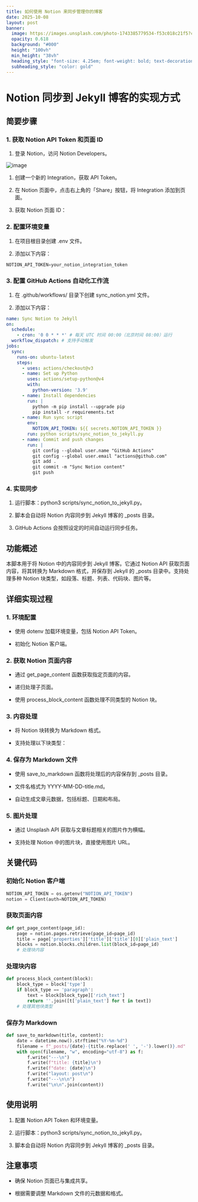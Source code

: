 ```yaml
---
title: 如何使用 Notion 来同步管理你的博客
date: 2025-10-08
layout: post
banner:
  image: https://images.unsplash.com/photo-1743385779534-f53c018c21f5?crop=entropy&cs=tinysrgb&fit=max&fm=jpg&ixid=M3w2OTIwMzJ8MHwxfHJhbmRvbXx8fHx8fHx8fDE3NTk4ODc1MTZ8&ixlib=rb-4.1.0&q=80&w=1080
  opacity: 0.618
  background: "#000"
  height: "100vh"
  min_height: "38vh"
  heading_style: "font-size: 4.25em; font-weight: bold; text-decoration: underline"
  subheading_style: "color: gold"
---
```


# Notion 同步到 Jekyll 博客的实现方式

## 简要步骤

### 1. 获取 Notion API Token 和页面 ID

1. 登录 Notion，访问 Notion Developers。

![image](https://prod-files-secure.s3.us-west-2.amazonaws.com/a7a0cc5a-89b9-4cda-8686-1fba0ca52f40/d19c1afe-dea5-4312-9333-786b0ba83054/image.png?X-Amz-Algorithm=AWS4-HMAC-SHA256&X-Amz-Content-Sha256=UNSIGNED-PAYLOAD&X-Amz-Credential=ASIAZI2LB466QGQXCMWO%2F20251008%2Fus-west-2%2Fs3%2Faws4_request&X-Amz-Date=20251008T013836Z&X-Amz-Expires=3600&X-Amz-Security-Token=IQoJb3JpZ2luX2VjEBkaCXVzLXdlc3QtMiJHMEUCIGvGKeDKUNrotjASGr4aCgNo4thyRGDtEdleBpWbN1EQAiEA6k9H51Xk58e0gFn2HVIAZnzlTNhf9iq6eaH03AUvEQMqiAQIsv%2F%2F%2F%2F%2F%2F%2F%2F%2F%2FARAAGgw2Mzc0MjMxODM4MDUiDNASm5pKO4DtLtBHDCrcAwhz65haYc8aAc2%2B5z3lli3Q%2FJbhaNlnD18Gmx5RTpOUldibFaeGBBsRz6SJ8BHoLy8Plh4fjYGaCUVKC9tLm6%2B9q0vwU6S4s6KKX%2FcJSKKVOx%2BcaYNSPyvP5RJTtnZG55kAsGxxnDgtEXmbbg6D%2Fg4AnvsYDGyL5HbHxhmVQRO78%2BpeP%2FD27fuTx59dB0bd0IVmKIYb4tZQVjElc2F1RfvRjl4cMDeREiRcYJgPCKBj4h5wCvDIcatm5ks8V%2FXbQHrpzlRNW1qCUlCvHz2VTZdO9NLbVMblboMfvVq6QuzukyEHIzQzZ6%2BlFi4BfTXwgz2ItwQ%2BadPpW0%2FK3ijhxMr6ICKRu87AbUl4zGrMg%2FD3tiUjnB3jPeRGvh41RQ4kv4uivfMt4LP%2FyhjAvcOy9OBJdkvTt9MY2OPly9Q6MXcErHfFaUPqvRYoLm6PplH2HmToGySKzm8bvbeqOc7PHLMHyInXjbFOfgnXheYZz0s5ZkklV80KdFvHkyMBPrsoC61m8cvA9qeZV4N1H3ws1BbEXFVug7D8XU%2F126WrFQ4zRrNJx%2FopzbRAu2L6P2CyDOlNKQja9I1A4HOTWdPR3cdtQTHbOjHh0%2FGNzKh60wbXtItvSOYuhTu8vnYoMIfnlscGOqUBHTPNB9KySvpoz3zBOdH%2FriiJSEDcpwy2Vqxm9KvY71mE2ub5c5rxO3KH3CMQyQRr3Py4P%2FaoRgpQNh6qnSDZ2cWxpM7nLLDDrfj7nNVMYjT7AoQUDA%2FW%2FeRSxVuiSAx08LEQZ4EntJkNAY7kw5xbwdKhowm0JZXPeqOMffq3tAUvYhzKKVrrb%2B5p3B%2F7Zmq8cS%2BZzBT%2BeNmSIAsWNmVuj%2FcNoeTs&X-Amz-Signature=fde0bdbf67c0565611eb7642e692ebdf33282d825549aba7b013fa1bcd8c4744&X-Amz-SignedHeaders=host&x-amz-checksum-mode=ENABLED&x-id=GetObject)

1. 创建一个新的 Integration，获取 API Token。

1. 在 Notion 页面中，点击右上角的「Share」按钮，将 Integration 添加到页面。

1. 获取 Notion 页面 ID：


### 2. 配置环境变量

1. 在项目根目录创建 .env 文件。

1. 添加以下内容：

```javascript
NOTION_API_TOKEN=your_notion_integration_token
```

### 3. 配置 GitHub Actions 自动化工作流

1. 在 .github/workflows/ 目录下创建 sync_notion.yml 文件。

1. 添加以下内容：

```yaml
name: Sync Notion to Jekyll
on:
  schedule:
    - cron: '0 0 * * *' # 每天 UTC 时间 00:00（北京时间 08:00）运行
  workflow_dispatch: # 支持手动触发
jobs:
  sync:
    runs-on: ubuntu-latest
    steps:
      - uses: actions/checkout@v3
      - name: Set up Python
        uses: actions/setup-python@v4
        with:
          python-version: '3.9'
      - name: Install dependencies
        run: |
          python -m pip install --upgrade pip
          pip install -r requirements.txt
      - name: Run sync script
        env:
          NOTION_API_TOKEN: ${{ secrets.NOTION_API_TOKEN }}
        run: python scripts/sync_notion_to_jekyll.py
      - name: Commit and push changes
        run: |
          git config --global user.name "GitHub Actions"
          git config --global user.email "actions@github.com"
          git add .
          git commit -m "Sync Notion content"
          git push
```

### 4. 实现同步

1. 运行脚本：python3 scripts/sync_notion_to_jekyll.py。

1. 脚本会自动将 Notion 内容同步到 Jekyll 博客的 _posts 目录。

1. GitHub Actions 会按照设定的时间自动运行同步任务。

## 功能概述

本脚本用于将 Notion 中的内容同步到 Jekyll 博客。它通过 Notion API 获取页面内容，将其转换为 Markdown 格式，并保存到 Jekyll 的 _posts 目录中。支持处理多种 Notion 块类型，如段落、标题、列表、代码块、图片等。

## 详细实现过程

### 1. 环境配置

- 使用 dotenv 加载环境变量，包括 Notion API Token。

- 初始化 Notion 客户端。

### 2. 获取 Notion 页面内容

- 通过 get_page_content 函数获取指定页面的内容。

- 递归处理子页面。

- 使用 process_block_content 函数处理不同类型的 Notion 块。

### 3. 内容处理

- 将 Notion 块转换为 Markdown 格式。

- 支持处理以下块类型：


### 4. 保存为 Markdown 文件

- 使用 save_to_markdown 函数将处理后的内容保存到 _posts 目录。

- 文件名格式为 YYYY-MM-DD-title.md。

- 自动生成文章元数据，包括标题、日期和布局。

### 5. 图片处理

- 通过 Unsplash API 获取与文章标题相关的图片作为横幅。

- 支持处理 Notion 中的图片块，直接使用图片 URL。

## 关键代码

### 初始化 Notion 客户端

```python
NOTION_API_TOKEN = os.getenv("NOTION_API_TOKEN")
notion = Client(auth=NOTION_API_TOKEN)
```

### 获取页面内容

```python
def get_page_content(page_id):
    page = notion.pages.retrieve(page_id=page_id)
    title = page['properties']['title']['title'][0]['plain_text']
    blocks = notion.blocks.children.list(block_id=page_id)
    # 处理块内容
```

### 处理块内容

```python
def process_block_content(block):
    block_type = block['type']
    if block_type == 'paragraph':
        text = block[block_type]['rich_text']
        return ''.join([t['plain_text'] for t in text])
    # 处理其他块类型
```

### 保存为 Markdown

```python
def save_to_markdown(title, content):
    date = datetime.now().strftime("%Y-%m-%d")
    filename = f"_posts/{date}-{title.replace(' ', '-').lower()}.md"
    with open(filename, "w", encoding="utf-8") as f:
        f.write("---\n")
        f.write(f"title: {title}\n")
        f.write(f"date: {date}\n")
        f.write("layout: post\n")
        f.write("---\n\n")
        f.write("\n\n".join(content))
```

## 使用说明

1. 配置 Notion API Token 和环境变量。

1. 运行脚本：python3 scripts/sync_notion_to_jekyll.py。

1. 脚本会自动将 Notion 内容同步到 Jekyll 博客的 _posts 目录。

## 注意事项

- 确保 Notion 页面已与集成共享。

- 根据需要调整 Markdown 文件的元数据和格式。